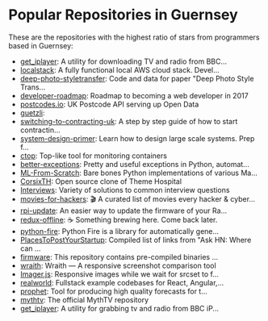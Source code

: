 # Popular Repositories in Guernsey

These are the repositories with the highest ratio of stars from programmers based in Guernsey:

- [get_iplayer](https://github.com/get-iplayer/get_iplayer): A utility for downloading TV and radio from BBC...
- [localstack](https://github.com/atlassian/localstack): A fully functional local AWS cloud stack. Devel...
- [deep-photo-styletransfer](https://github.com/luanfujun/deep-photo-styletransfer): Code and data for paper "Deep Photo Style Trans...
- [developer-roadmap](https://github.com/kamranahmedse/developer-roadmap): Roadmap to becoming a web developer in 2017
- [postcodes.io](https://github.com/ideal-postcodes/postcodes.io): UK Postcode API serving up Open Data
- [guetzli](https://github.com/google/guetzli): 
- [switching-to-contracting-uk](https://github.com/tadast/switching-to-contracting-uk): A step by step guide of how to start contractin...
- [system-design-primer](https://github.com/donnemartin/system-design-primer): Learn how to design large scale systems. Prep f...
- [ctop](https://github.com/bcicen/ctop): Top-like tool for monitoring containers
- [better-exceptions](https://github.com/Qix-/better-exceptions): Pretty and useful exceptions in Python, automat...
- [ML-From-Scratch](https://github.com/eriklindernoren/ML-From-Scratch): Bare bones Python implementations of various Ma...
- [CorsixTH](https://github.com/CorsixTH/CorsixTH): Open source clone of Theme Hospital
- [Interviews](https://github.com/kdn251/Interviews): Variety of solutions to common interview questions
- [movies-for-hackers](https://github.com/k4m4/movies-for-hackers): 🎬 A curated list of movies every hacker & cyber...
- [rpi-update](https://github.com/Hexxeh/rpi-update): An easier way to update the firmware of your Ra...
- [redux-offline](https://github.com/jevakallio/redux-offline): :coffee: Something brewing here. Come back later.
- [python-fire](https://github.com/google/python-fire): Python Fire is a library for automatically gene...
- [PlacesToPostYourStartup](https://github.com/mmccaff/PlacesToPostYourStartup): Compiled list of links from "Ask HN: Where can ...
- [firmware](https://github.com/raspberrypi/firmware): This repository contains pre-compiled binaries ...
- [wraith](https://github.com/BBC-News/wraith): Wraith — A responsive screenshot comparison tool
- [Imager.js](https://github.com/BBC-News/Imager.js): Responsive images while we wait for srcset to f...
- [realworld](https://github.com/gothinkster/realworld): Fullstack example codebases for React, Angular,...
- [prophet](https://github.com/facebookincubator/prophet): Tool for producing high quality forecasts for t...
- [mythtv](https://github.com/MythTV/mythtv): The official MythTV repository
- [get_iplayer](https://github.com/jjl/get_iplayer): A utility for grabbing tv and radio from BBC iP...
